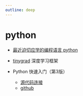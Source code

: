 ```yaml
---
outline: deep
---
```

# python
- [最近迫切应学的编程语言 python](https://www.jianshu.com/p/08ca8573e681)
- [tinygrad](https://github.com/tinygrad/tinygrad) 深度学习框架

- Python 快速入门（第3版）
  - [源代码连接](https://box.lenovo.com/l/boXrs7)
  - [github](https://github.com/nceder/qpbe3e)
